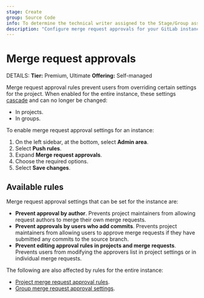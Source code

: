 ```yaml
---
stage: Create
group: Source Code
info: To determine the technical writer assigned to the Stage/Group associated with this page, see https://handbook.gitlab.com/handbook/product/ux/technical-writing/#assignments
description: "Configure merge request approvals for your GitLab instance."
---
```


# Merge request approvals

DETAILS:
**Tier:** Premium, Ultimate
**Offering:** Self-managed

Merge request approval rules prevent users from overriding certain settings for the project.
When enabled for the entire instance, these settings
[cascade](../user/project/merge_requests/approvals/settings.md#cascade-settings-from-the-instance-or-top-level-group)
and can no longer be changed:

- In projects.
- In groups.

To enable merge request approval settings for an instance:

1. On the left sidebar, at the bottom, select **Admin area**.
1. Select **Push rules**.
1. Expand **Merge request approvals**.
1. Choose the required options.
1. Select **Save changes**.

## Available rules

Merge request approval settings that can be set for the instance are:

- **Prevent approval by author**. Prevents project maintainers from allowing request authors to
  merge their own merge requests.
- **Prevent approvals by users who add commits**. Prevents project maintainers from allowing users
  to approve merge requests if they have submitted any commits to the source branch.
- **Prevent editing approval rules in projects and merge requests**. Prevents users from modifying
  the approvers list in project settings or in individual merge requests.

The following are also affected by rules for the entire instance:

- [Project merge request approval rules](../user/project/merge_requests/approvals/index.md).
- [Group merge request approval settings](../user/group/manage.md#group-merge-request-approval-settings).
